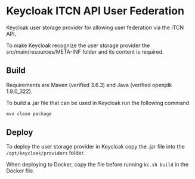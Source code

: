# Keycloak ITCN API User Federation

Keycloak user storage provider for allowing user federation via the ITCN API.

To make Keycloak recognize the user storage provider the src/main/resources/META-INF folder and its content is required.

## Build

Requirements are Maven (verified 3.6.3) and Java (verified openjdk 1.8.0_322).

To build a .jar file that can be used in Keycloak run the following command

```bash
mvn clean package
```

## Deploy

To deploy the user storage provider in Keycloak copy the .jar file into the `/opt/keycloak/providers` folder.

When deploying to Docker, copy the file before running `kc.sh build` in the Docker file.
